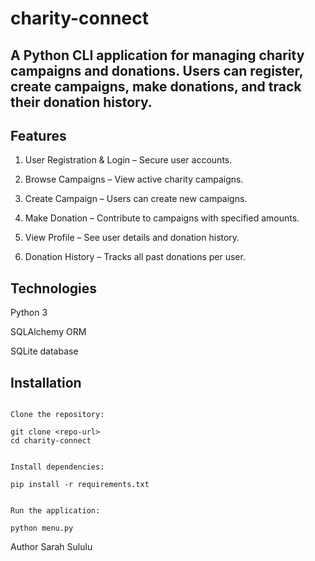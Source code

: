 # charity-connect

## A Python CLI application for managing charity campaigns and donations. Users can register, create campaigns, make donations, and track their donation history.

## Features

1. User Registration & Login – Secure user accounts.

2. Browse Campaigns – View active charity campaigns.

3. Create Campaign – Users can create new campaigns.

4. Make Donation – Contribute to campaigns with specified amounts.

5. View Profile – See user details and donation history.

6. Donation History – Tracks all past donations per user.

## Technologies

Python 3

SQLAlchemy ORM

SQLite database

## Installation

~~~

Clone the repository:

git clone <repo-url>
cd charity-connect


Install dependencies:

pip install -r requirements.txt


Run the application:

python menu.py

~~~
Author 
Sarah Sululu
